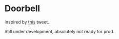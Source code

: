 # Doorbell

Inspired by [this](https://twitter.com/_Dave__White_/status/1476277812344483841) tweet.

Still under development, absolutely not ready for prod.